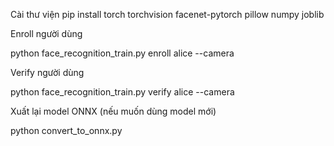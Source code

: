 Cài thư viện 
pip install torch torchvision facenet-pytorch pillow numpy joblib

Enroll người dùng

python face_recognition_train.py enroll alice --camera

Verify người dùng 

python face_recognition_train.py verify alice --camera

Xuất lại model ONNX (nếu muốn dùng model mới)

python convert_to_onnx.py

